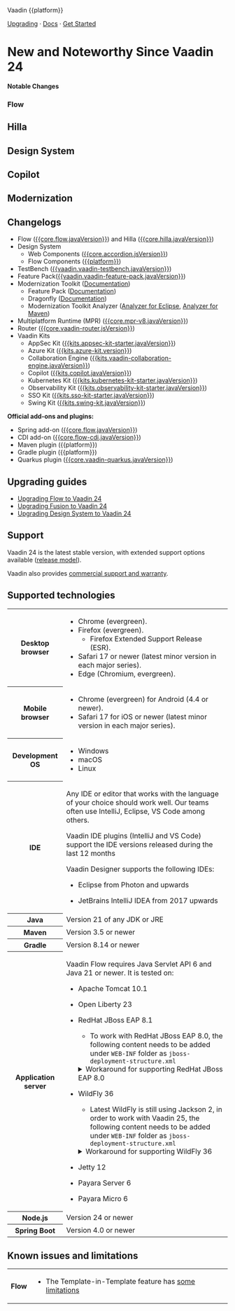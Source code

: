 Vaadin {{platform}}

[Upgrading](https://vaadin.com/docs/upgrading ) · [Docs](https://vaadin.com/docs/) · [Get Started](https://vaadin.com/docs/latest/getting-started/start)

# New and Noteworthy Since Vaadin 24

**Notable Changes**

### Flow

## Hilla

## Design System

## Copilot

## Modernization

## <a id="_changelogs"></a> Changelogs

- Flow ([{{core.flow.javaVersion}}](https://github.com/vaadin/flow/releases/tag/{{core.flow.javaVersion}})) and Hilla ([{{core.hilla.javaVersion}}](https://github.com/vaadin/hilla/releases/tag/{{core.hilla.javaVersion}}))
- Design System
  - Web Components ([{{core.accordion.jsVersion}}](https://github.com/vaadin/web-components/releases/tag/v{{core.accordion.jsVersion}}))
  - Flow Components ([{{platform}}](https://github.com/vaadin/flow-components/releases/tag/{{platform}}))
- TestBench ([{{vaadin.vaadin-testbench.javaVersion}}](https://github.com/vaadin/testbench/releases/tag/{{vaadin.vaadin-testbench.javaVersion}}))
- Feature Pack([{{vaadin.vaadin-feature-pack.javaVersion}}](https://vaadin.com/docs/latest/tools/modernization-toolkit/feature-pack))
- Modernization Toolkit ([Documentation](https://vaadin.com/docs/latest/tools/modernization-toolkit))
  - Feature Pack ([Documentation](https://vaadin.com/docs/latest/tools/modernization-toolkit/feature-pack))
  - Dragonfly ([Documentation](https://vaadin.com/docs/latest/tools/modernization-toolkit/dragonfly))
  - Modernization Toolkit Analyzer ([Analyzer for Eclipse](https://vaadin.com/docs/latest/tools/modernization-toolkit/analyzer-for-eclipse), [Analyzer for Maven](https://vaadin.com/docs/latest/tools/modernization-toolkit/analyzer-for-maven))
- Multiplatform Runtime (MPR) ([{{core.mpr-v8.javaVersion}}](https://github.com/vaadin/multiplatform-runtime/releases/tag/{{core.mpr-v8.javaVersion}}))
- Router ([{{core.vaadin-router.jsVersion}}](https://github.com/vaadin/vaadin-router/releases/tag/v{{core.vaadin-router.jsVersion}}))
- Vaadin Kits
  - AppSec Kit ([{{kits.appsec-kit-starter.javaVersion}}](https://vaadin.com/docs/latest/tools/appsec))
  - Azure Kit ([{{kits.azure-kit.version}}](https://vaadin.com/docs/latest/tools/azure-cloud ))
  - Collaboration Engine ([{{kits.vaadin-collaboration-engine.javaVersion}}](https://github.com/vaadin/collaboration-kit/releases/tag/{{kits.vaadin-collaboration-engine.javaVersion}}))
  - Copilot ([{{kits.copilot.javaVersion}}](https://vaadin.com/docs/latest/tools/copilot))
  - Kubernetes Kit ([{{kits.kubernetes-kit-starter.javaVersion}}](https://github.com/vaadin/kubernetes-kit/releases/tag/{{kits.kubernetes-kit-starter.javaVersion}}))
  - Observability Kit ([{{kits.observability-kit-starter.javaVersion}}](https://github.com/vaadin/observability-kit/releases/tag/{{kits.observability-kit-starter.javaVersion}}))
  - SSO Kit ([{{kits.sso-kit-starter.javaVersion}}](https://github.com/vaadin/sso-kit/releases/tag/{{kits.sso-kit-starter.javaVersion}}))
  - Swing Kit ([{{kits.swing-kit.javaVersion}}](https://vaadin.com/docs/latest/tools/swing))

**Official add-ons and plugins:**

- Spring add-on ([{{core.flow.javaVersion}}](https://github.com/vaadin/flow/releases/tag/{{core.flow.javaVersion}}))
- CDI add-on ([{{core.flow-cdi.javaVersion}}](https://github.com/vaadin/cdi/releases/tag/{{core.flow-cdi.javaVersion}}))
- Maven plugin ({{platform}})
- Gradle plugin ({{platform}})
- Quarkus plugin ([{{core.vaadin-quarkus.javaVersion}}](https://github.com/vaadin/quarkus/releases/tag/{{core.vaadin-quarkus.javaVersion}}))

## <a id="_upgrading_guides"></a> Upgrading guides

- [Upgrading Flow to Vaadin 24](https://vaadin.com/docs/latest/flow/upgrading/changes/#changes-in-vaadin-24)
- [Upgrading Fusion to Vaadin 24](https://vaadin.com/docs/latest/fusion/upgrading/changes/#changes-in-vaadin-24)
- [Upgrading Design System to Vaadin 24](https://vaadin.com/docs/latest/ds/upgrading)



## Support
Vaadin 24 is the latest stable version, with extended support options available ([release model](https://vaadin.com/roadmap)).


<!-- Non-LTS:

Vaadin 24 is supported for one month after Vaadin 25 has been released ([release model](https://vaadin.com/roadmap)).

-->
Vaadin also provides [commercial support and warranty](https://vaadin.com/solutions/support).



## Supported technologies

<table>
<tr>
  <th>Desktop browser</th>
  <td>

- Chrome (evergreen).
- Firefox (evergreen).
   - Firefox Extended Support Release (ESR).
- Safari 17 or newer (latest minor version in each major series).
- Edge (Chromium, evergreen).
  </td>
</tr>
<tr>
  <th>Mobile browser</th>
  <td>

- Chrome (evergreen) for Android (4.4 or newer).
- Safari 17 for iOS or newer (latest minor version in each major series).
  </td>
</tr>
<tr>
  <th>Development OS</th>
  <td>

- Windows
- macOS
- Linux
</td>
</tr>
<tr>
  <th>IDE</th>
  <td>

Any IDE or editor that works with the language of your choice should work well. Our teams often use IntelliJ, Eclipse, VS Code among others.

Vaadin IDE plugins (IntelliJ and VS Code) support the IDE versions released during the last 12 months

Vaadin Designer supports the following IDEs:
- Eclipse from Photon and upwards
- JetBrains IntelliJ IDEA from 2017 upwards

  </td>
</tr>
<tr>
  <th>Java</th>
  <td>Version 21 of any JDK or JRE</td>
</tr>
<tr>
  <th>Maven</th>
  <td>Version 3.5 or newer</td>
</tr>
<tr>
  <th>Gradle</th>
  <td>Version 8.14 or newer</td>
</tr>
<tr>
  <th>Application server</th>
  <td>

Vaadin Flow requires Java Servlet API 6 and Java 21 or newer. It is tested on:

- Apache Tomcat 10.1
- Open Liberty 23
- RedHat JBoss EAP 8.1
  - To work with RedHat JBoss EAP 8.0, the following content needs to be added under `WEB-INF` folder as `jboss-deployment-structure.xml`
  <details>
    <summary>Workaround for supporting RedHat JBoss EAP 8.0</summary>
    
   ```xml
    <jboss-deployment-structure>
      <deployment>
        <exclude-subsystems>
          <subsystem name="jaxrs" />
        </exclude-subsystems>
      </deployment>
    </jboss-deployment-structure>
   ```
   
  </details> 
- WildFly 36
  - Latest WildFly is still using Jackson 2, in order to work with Vaadin 25, the following content needs to be added under `WEB-INF` folder as `jboss-deployment-structure.xml`
  <details>
    <summary>Workaround for supporting WildFly 36</summary>
    
   ```xml
    <jboss-deployment-structure>
      <deployment>
        <exclude-subsystems>
          <subsystem name="jaxrs" />
        </exclude-subsystems>
      </deployment>
    </jboss-deployment-structure>
   ```
   
  </details>   
- Jetty 12
- Payara Server 6
- Payara Micro 6
  </td>
</tr>
<tr>
  <th>Node.js</th>
  <td>Version 24 or newer</td>
</tr>
<tr>
  <th>Spring Boot</th>
  <td>Version 4.0 or newer
  </td>
</tr>
</table>



## Known issues and limitations

<table>
<tr>
  <th>Flow</th>
  <td>

- The Template-in-Template feature has [some limitations](https://github.com/vaadin/flow/issues?utf8=%E2%9C%93&q=is%3Aissue+is%3Aopen+label%3Atemplate-in-template+)
  </td>
</tr>
</table>

